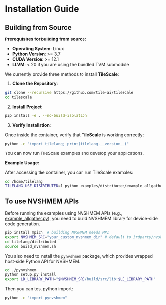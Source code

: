 # Installation Guide

## Building from Source

**Prerequisites for building from source:**

- **Operating System**: Linux
- **Python Version**: >= 3.7
- **CUDA Version**: >= 12.1
- **LLVM**: < 20 if you are using the bundled TVM submodule

We currently provide three methods to install **TileScale**:

1. **Clone the Repository**:

```bash
git clone --recursive https://github.com/tile-ai/tilescale
cd tilescale
```

2. **Install Project**:

```bash
pip install -e . --no-build-isolation
```

3. **Verify Installation**:

Once inside the container, verify that **TileScale** is working correctly:

```bash
python -c "import tilelang; print(tilelang.__version__)"
```

You can now run TileScale examples and develop your applications. 

**Example Usage:**

After accessing the container, you can run TileScale examples:

```bash
cd /home/tilelang
TILELANG_USE_DISTRIBUTED=1 python examples/distributed/example_allgather_gemm_overlapped.py
```


## To use NVSHMEM APIs

Before running the examples using NVSHMEM APIs (e.g., [example_allgather.py](../../examples/distributed/example_allgather.py)), you need to build NVSHMEM library for device-side code generation.

```bash 
pip install mpich  # building NVSHMEM needs MPI
export NVSHMEM_SRC="your_custom_nvshmem_dir" # default to 3rdparty/nvshmem_src
cd tilelang/distributed
source build_nvshmem.sh
```
You also need to install the `pynvshmem` package, which provides wrapped host-side Python API for NVSHMEM.

```bash
cd ./pynvshmem
python setup.py install
export LD_LIBRARY_PATH="$NVSHMEM_SRC/build/src/lib:$LD_LIBRARY_PATH"
```

Then you can test python import:
```bash
python -c "import pynvshmem"
```
